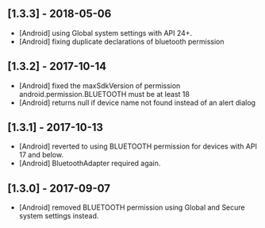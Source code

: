 ## [1.3.3] - 2018-05-06 
- [Android] using Global system settings with API 24+.
- [Android] fixing duplicate declarations of bluetooth permission

## [1.3.2] - 2017-10-14
- [Android] fixed the maxSdkVersion of permission android.permission.BLUETOOTH must be at least 18
- [Android] returns null if device name not found instead of an alert dialog

## [1.3.1] - 2017-10-13
- [Android] reverted to using BLUETOOTH permission for devices with API 17 and below.
- [Android] BluetoothAdapter required again.

## [1.3.0] - 2017-09-07 
- [Android] removed BLUETOOTH permission using Global and Secure system settings instead.